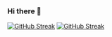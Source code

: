 ### Hi there 👋
[![GitHub Streak](https://github-readme-streak-stats.herokuapp.com/?user=s4shantanu)](https://git.io/streak-stats)
[![GitHub Streak](http://github-readme-streak-stats.herokuapp.com?user=s4shantanu&theme=hacker&hide_border=true&date_format=M%20j%5B%2C%20Y%5D&background=000000)](https://git.io/streak-stats)
